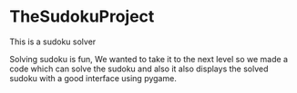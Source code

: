 # TheSudokuProject
This is a sudoku solver

Solving sudoku is fun,
 We wanted to take it to the next level so we made a code which can solve the sudoku and also it also displays the solved sudoku with a good interface using pygame.
